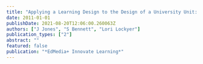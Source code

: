 ```yaml
---
title: "Applying a Learning Design to the Design of a University Unit: A Single Case Study"
date: 2011-01-01
publishDate: 2021-08-20T12:06:00.260063Z
authors: ["J Jones", "S Bennett", "Lori Lockyer"]
publication_types: ["2"]
abstract: ""
featured: false
publication: "*EdMedia+ Innovate Learning*"
---
```


